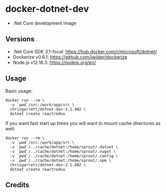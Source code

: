 # docker-dotnet-dev

* .Net Core development image 

## Versions
- .Net Core SDK 3.1-focal: https://hub.docker.com/r/microsoft/dotnet/
- Dockerize v0.6.1: https://github.com/jwilder/dockerize
- Node.js v12.18.3: https://nodejs.org/en/

## Usage

Basic usage:
```
docker run --rm \
  -v `pwd`/src:/work/app/src \
  chrisgarrett/dotnet-dev:3.1.402 \
  dotnet create reactredux
```

If you want fast start up times you will want to mount cache directores as well:
```
docker run --rm \
  -v `pwd`/src:/work/app/src \
  -v `pwd`/../cache/dotnet:/home/sprout/.dotnet \
  -v `pwd`/../cache/dotnet:/home/sprout/.nuget \
  -v `pwd`/../cache/dotnet:/home/sprout/.config \
  -v `pwd`/../cache/dotnet:/home/sprout/.npm \
  chrisgarrett/dotnet-dev:3.1.402 \
  dotnet create reactredux
```

## Credits
